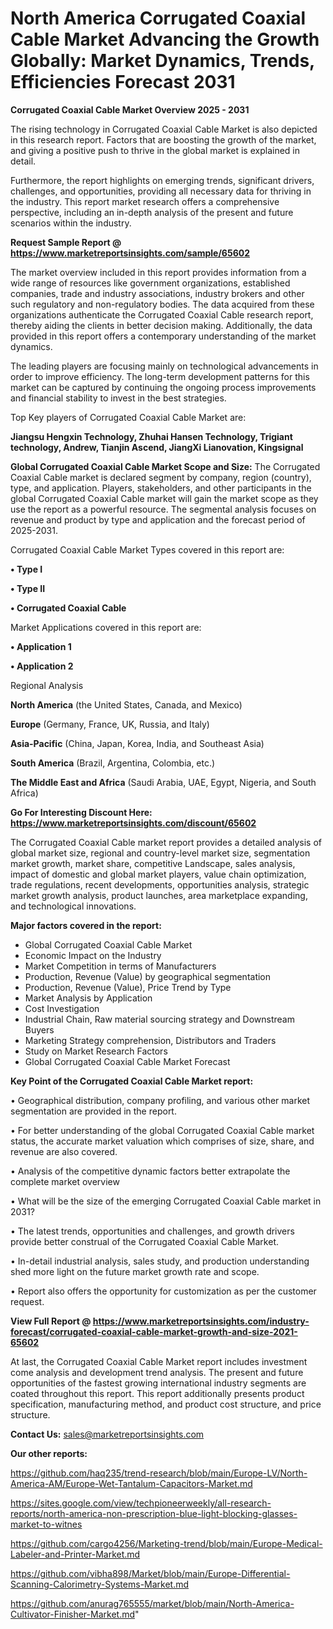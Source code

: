# North America Corrugated Coaxial Cable Market Advancing the Growth Globally: Market Dynamics, Trends, Efficiencies Forecast 2031

<Strong> Corrugated Coaxial Cable Market Overview 2025 - 2031</strong>

The rising technology in Corrugated Coaxial Cable Market is also depicted in this research report. Factors that are boosting the growth of the market, and giving a positive push to thrive in the global market is explained in detail.

Furthermore, the report highlights on emerging trends, significant drivers, challenges, and opportunities, providing all necessary data for thriving in the industry. This report market research offers a comprehensive perspective, including an in-depth analysis of the present and future scenarios within the industry.

<strong>Request Sample Report @ <a href=https://www.marketreportsinsights.com/sample/65602>https://www.marketreportsinsights.com/sample/65602</a></strong>

The market overview included in this report provides information from a wide range of resources like government organizations, established companies, trade and industry associations, industry brokers and other such regulatory and non-regulatory bodies. The data acquired from these organizations authenticate the Corrugated Coaxial Cable research report, thereby aiding the clients in better decision making. Additionally, the data provided in this report offers a contemporary understanding of the market dynamics.

The leading players are focusing mainly on technological advancements in order to improve efficiency. The long-term development patterns for this market can be captured by continuing the ongoing process improvements and financial stability to invest in the best strategies.

Top Key players of Corrugated Coaxial Cable Market are:

<strong>Jiangsu Hengxin Technology, Zhuhai Hansen Technology, Trigiant technology, Andrew, Tianjin Ascend, JiangXi Lianovation, Kingsignal</strong>

<strong><b>Global Corrugated Coaxial Cable Market Scope and Size:</b></strong>
The Corrugated Coaxial Cable market is declared segment by company, region (country), type, and application. Players, stakeholders, and other participants in the global Corrugated Coaxial Cable market will gain the market scope as they use the report as a powerful resource. The segmental analysis focuses on revenue and product by type and application and the forecast period of 2025-2031.

Corrugated Coaxial Cable Market Types covered in this report are:

<strong>• Type I

• Type II

• Corrugated Coaxial Cable</strong>

Market Applications covered in this report are:

<strong>• Application 1

• Application 2</strong> 

Regional Analysis

<strong>North America</strong> (the United States, Canada, and Mexico)

<strong>Europe</strong> (Germany, France, UK, Russia, and Italy)

<strong>Asia-Pacific</strong> (China, Japan, Korea, India, and Southeast Asia)

<strong>South America</strong> (Brazil, Argentina, Colombia, etc.)

<strong>The Middle East and Africa</strong> (Saudi Arabia, UAE, Egypt, Nigeria, and South Africa)

<strong>Go For Interesting Discount Here: <a href=https://www.marketreportsinsights.com/discount/65602>https://www.marketreportsinsights.com/discount/65602</a></strong>

The Corrugated Coaxial Cable market report provides a detailed analysis of global market size, regional and country-level market size, segmentation market growth, market share, competitive Landscape, sales analysis, impact of domestic and global market players, value chain optimization, trade regulations, recent developments, opportunities analysis, strategic market growth analysis, product launches, area marketplace expanding, and technological innovations.

<strong><b>Major factors covered in the report:</b></strong>
<ul>
  <li>Global Corrugated Coaxial Cable Market </li>
  <li>Economic Impact on the Industry</li>
  <li>Market Competition in terms of Manufacturers</li>
  <li>Production, Revenue (Value) by geographical segmentation</li>
  <li>Production, Revenue (Value), Price Trend by Type</li>
  <li>Market Analysis by Application</li>
  <li>Cost Investigation</li>
  <li>Industrial Chain, Raw material sourcing strategy and Downstream Buyers</li>
  <li>Marketing Strategy comprehension, Distributors and Traders</li>
  <li>Study on Market Research Factors</li>
  <li>Global Corrugated Coaxial Cable Market Forecast</li>
</ul>

<strong><b>Key Point of the Corrugated Coaxial Cable Market report:</b></strong>

• Geographical distribution, company profiling, and various other market segmentation are provided in the report.

• For better understanding of the global Corrugated Coaxial Cable market status, the accurate market valuation which comprises of size, share, and revenue are also covered.

• Analysis of the competitive dynamic factors better extrapolate the complete market overview

• What will be the size of the emerging Corrugated Coaxial Cable market in 2031?

• The latest trends, opportunities and challenges, and growth drivers provide better construal of the Corrugated Coaxial Cable Market.

• In-detail industrial analysis, sales study, and production understanding shed more light on the future market growth rate and scope.

• Report also offers the opportunity for customization as per the customer request.

<strong><b>View Full Report @ <a href=https://www.marketreportsinsights.com/industry-forecast/corrugated-coaxial-cable-market-growth-and-size-2021-65602>https://www.marketreportsinsights.com/industry-forecast/corrugated-coaxial-cable-market-growth-and-size-2021-65602</a></b></strong>


At last, the Corrugated Coaxial Cable Market report includes investment come analysis and development trend analysis. The present and future opportunities of the fastest growing international industry segments are coated throughout this report. This report additionally presents product specification, manufacturing method, and product cost structure, and price structure.

<strong>Contact Us:</strong>
sales@marketreportsinsights.com

<strong>Our other reports:</strong>

<a href=https://github.com/haq235/trend-research/blob/main/Europe-LV/North-America-AM/Europe-Wet-Tantalum-Capacitors-Market.md>https://github.com/haq235/trend-research/blob/main/Europe-LV/North-America-AM/Europe-Wet-Tantalum-Capacitors-Market.md</a>

<a href=https://sites.google.com/view/techpioneerweekly/all-research-reports/north-america-non-prescription-blue-light-blocking-glasses-market-to-witnes>https://sites.google.com/view/techpioneerweekly/all-research-reports/north-america-non-prescription-blue-light-blocking-glasses-market-to-witnes</a>

<a href=https://github.com/cargo4256/Marketing-trend/blob/main/Europe-Medical-Labeler-and-Printer-Market.md>https://github.com/cargo4256/Marketing-trend/blob/main/Europe-Medical-Labeler-and-Printer-Market.md</a>

<a href=https://github.com/vibha898/Market/blob/main/Europe-Differential-Scanning-Calorimetry-Systems-Market.md>https://github.com/vibha898/Market/blob/main/Europe-Differential-Scanning-Calorimetry-Systems-Market.md</a>

<a href=https://github.com/anurag765555/market/blob/main/North-America-Cultivator-Finisher-Market.md>https://github.com/anurag765555/market/blob/main/North-America-Cultivator-Finisher-Market.md</a>"
